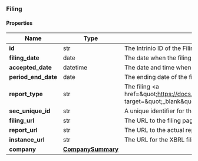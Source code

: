 

[//]: # (CLASS:Filing)

[//]: # (KIND:object)

### Filing

#### Properties

[//]: # (START_DEFINITION)

Name | Type | Description
------------ | ------------- | -------------
**id** | str | The Intrinio ID of the Filing &nbsp;
**filing_date** | date | The date when the filing was submitted to the SEC by the company &nbsp;
**accepted_date** | datetime | The date and time when the filing was accepted by SEC &nbsp;
**period_end_date** | date | The ending date of the fiscal period for the filing &nbsp;
**report_type** | str | The filing &lt;a href&#x3D;\&quot;https://docs.intrinio.com/documentation/sec_filing_report_types\&quot; target&#x3D;\&quot;_blank\&quot;&gt;report type&lt;/a&gt; &nbsp;
**sec_unique_id** | str | A unique identifier for the filing provided by the SEC &nbsp;
**filing_url** | str | The URL to the filing page on the SEC site &nbsp;
**report_url** | str | The URL to the actual report on the SEC site &nbsp;
**instance_url** | str | The URL for the XBRL filing for the report &nbsp;
**company** | [**CompanySummary**](CompanySummary.md) |  &nbsp;

[//]: # (END_DEFINITION)


[//]: # (CONTAINED_CLASS:CompanySummary)



